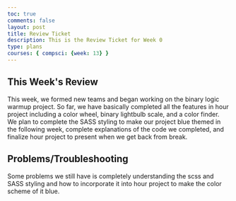 ```yaml
---
toc: true
comments: false
layout: post
title: Review Ticket
description: This is the Review Ticket for Week 0
type: plans
courses: { compsci: {week: 13} }
---
```


## This Week's Review
This week, we formed new teams and began working on the binary logic warmup project. So far, we have basically completed all the features in hour project including a color wheel, binary lightbulb scale, and a color finder. We plan to complete the SASS styling to make our project blue themed in the following week, complete explanations of the code we completed, and finalize hour project to present when we get back from break.
## Problems/Troubleshooting
Some problems we still have is completely understanding the scss and SASS styling and how to incorporate it into hour project to make the color scheme of it blue.